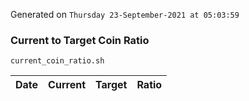 Generated on `Thursday 23-September-2021 at 05:03:59`

### Current to Target Coin Ratio
`current_coin_ratio.sh`

Date|Current|Target|Ratio
---|---|---|---
